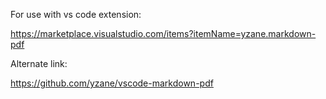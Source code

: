 For use with vs code extension: 

<https://marketplace.visualstudio.com/items?itemName=yzane.markdown-pdf>

Alternate link: 

<https://github.com/yzane/vscode-markdown-pdf>